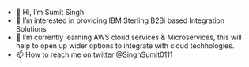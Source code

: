 - 👋 Hi, I’m Sumit Singh
- 👀 I’m interested in providing IBM Sterling B2Bi based Integration Solutions
- 🌱 I’m currently learning AWS cloud services & Microservices, this will help to open up wider options to integrate with cloud techhologies.
- 📫 How to reach me on twitter @SinghSumit0111

<!---
sumitsingh-b2b/sumitsingh-b2b is a ✨ special ✨ repository because its `README.md` (this file) appears on your GitHub profile.
You can click the Preview link to take a look at your changes.
- 💞️ I’m looking to collaborate on ...
--->
